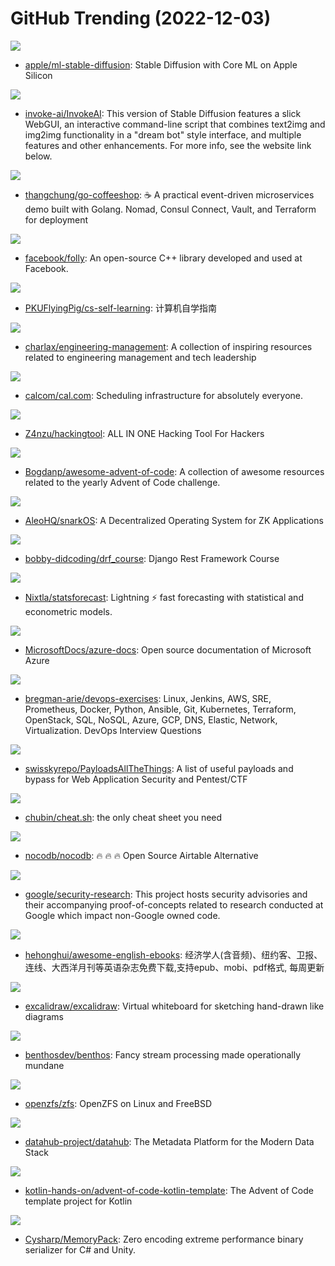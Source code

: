 # GitHub Trending (2022-12-03)

![](https://img.shields.io/badge/Python-New%20964-green?style=flat-square&logo=appveyor)
- [apple/ml-stable-diffusion](https://github.com/apple/ml-stable-diffusion): Stable Diffusion with Core ML on Apple Silicon

![](https://img.shields.io/badge/Jupyter%20Notebook-New%20267-green?style=flat-square&logo=appveyor)
- [invoke-ai/InvokeAI](https://github.com/invoke-ai/InvokeAI): This version of Stable Diffusion features a slick WebGUI, an interactive command-line script that combines text2img and img2img functionality in a "dream bot" style interface, and multiple features and other enhancements. For more info, see the website link below.

![](https://img.shields.io/badge/Go-New%20484-green?style=flat-square&logo=appveyor)
- [thangchung/go-coffeeshop](https://github.com/thangchung/go-coffeeshop): ☕ A practical event-driven microservices demo built with Golang. Nomad, Consul Connect, Vault, and Terraform for deployment

![](https://img.shields.io/badge/C%2B%2B-New%2038-green?style=flat-square&logo=appveyor)
- [facebook/folly](https://github.com/facebook/folly): An open-source C++ library developed and used at Facebook.

![](https://img.shields.io/badge/HTML-New%20587-green?style=flat-square&logo=appveyor)
- [PKUFlyingPig/cs-self-learning](https://github.com/PKUFlyingPig/cs-self-learning): 计算机自学指南

![](https://img.shields.io/badge/Shell-New%20153-green?style=flat-square&logo=appveyor)
- [charlax/engineering-management](https://github.com/charlax/engineering-management): A collection of inspiring resources related to engineering management and tech leadership

![](https://img.shields.io/badge/TypeScript-New%2033-green?style=flat-square&logo=appveyor)
- [calcom/cal.com](https://github.com/calcom/cal.com): Scheduling infrastructure for absolutely everyone.

![](https://img.shields.io/badge/Python-New%20312-green?style=flat-square&logo=appveyor)
- [Z4nzu/hackingtool](https://github.com/Z4nzu/hackingtool): ALL IN ONE Hacking Tool For Hackers

![](https://img.shields.io/badge/none-New%2036-green?style=flat-square&logo=appveyor)
- [Bogdanp/awesome-advent-of-code](https://github.com/Bogdanp/awesome-advent-of-code): A collection of awesome resources related to the yearly Advent of Code challenge.

![](https://img.shields.io/badge/Rust-New%2056-green?style=flat-square&logo=appveyor)
- [AleoHQ/snarkOS](https://github.com/AleoHQ/snarkOS): A Decentralized Operating System for ZK Applications

![](https://img.shields.io/badge/Dockerfile-New%206-green?style=flat-square&logo=appveyor)
- [bobby-didcoding/drf_course](https://github.com/bobby-didcoding/drf_course): Django Rest Framework Course

![](https://img.shields.io/badge/Jupyter%20Notebook-New%2033-green?style=flat-square&logo=appveyor)
- [Nixtla/statsforecast](https://github.com/Nixtla/statsforecast): Lightning ⚡️ fast forecasting with statistical and econometric models.

![](https://img.shields.io/badge/PowerShell-New%2022-green?style=flat-square&logo=appveyor)
- [MicrosoftDocs/azure-docs](https://github.com/MicrosoftDocs/azure-docs): Open source documentation of Microsoft Azure

![](https://img.shields.io/badge/Python-New%2026-green?style=flat-square&logo=appveyor)
- [bregman-arie/devops-exercises](https://github.com/bregman-arie/devops-exercises): Linux, Jenkins, AWS, SRE, Prometheus, Docker, Python, Ansible, Git, Kubernetes, Terraform, OpenStack, SQL, NoSQL, Azure, GCP, DNS, Elastic, Network, Virtualization. DevOps Interview Questions

![](https://img.shields.io/badge/Python-New%2051-green?style=flat-square&logo=appveyor)
- [swisskyrepo/PayloadsAllTheThings](https://github.com/swisskyrepo/PayloadsAllTheThings): A list of useful payloads and bypass for Web Application Security and Pentest/CTF

![](https://img.shields.io/badge/Python-New%2093-green?style=flat-square&logo=appveyor)
- [chubin/cheat.sh](https://github.com/chubin/cheat.sh): the only cheat sheet you need

![](https://img.shields.io/badge/TypeScript-New%2034-green?style=flat-square&logo=appveyor)
- [nocodb/nocodb](https://github.com/nocodb/nocodb): 🔥 🔥 🔥 Open Source Airtable Alternative

![](https://img.shields.io/badge/Go-New%2025-green?style=flat-square&logo=appveyor)
- [google/security-research](https://github.com/google/security-research): This project hosts security advisories and their accompanying proof-of-concepts related to research conducted at Google which impact non-Google owned code.

![](https://img.shields.io/badge/CSS-New%2060-green?style=flat-square&logo=appveyor)
- [hehonghui/awesome-english-ebooks](https://github.com/hehonghui/awesome-english-ebooks): 经济学人(含音频)、纽约客、卫报、连线、大西洋月刊等英语杂志免费下载,支持epub、mobi、pdf格式, 每周更新

![](https://img.shields.io/badge/TypeScript-New%20105-green?style=flat-square&logo=appveyor)
- [excalidraw/excalidraw](https://github.com/excalidraw/excalidraw): Virtual whiteboard for sketching hand-drawn like diagrams

![](https://img.shields.io/badge/Go-New%2043-green?style=flat-square&logo=appveyor)
- [benthosdev/benthos](https://github.com/benthosdev/benthos): Fancy stream processing made operationally mundane

![](https://img.shields.io/badge/C-New%2012-green?style=flat-square&logo=appveyor)
- [openzfs/zfs](https://github.com/openzfs/zfs): OpenZFS on Linux and FreeBSD

![](https://img.shields.io/badge/Java-New%2089-green?style=flat-square&logo=appveyor)
- [datahub-project/datahub](https://github.com/datahub-project/datahub): The Metadata Platform for the Modern Data Stack

![](https://img.shields.io/badge/Kotlin-New%2021-green?style=flat-square&logo=appveyor)
- [kotlin-hands-on/advent-of-code-kotlin-template](https://github.com/kotlin-hands-on/advent-of-code-kotlin-template): The Advent of Code template project for Kotlin

![](https://img.shields.io/badge/C%23-New%2028-green?style=flat-square&logo=appveyor)
- [Cysharp/MemoryPack](https://github.com/Cysharp/MemoryPack): Zero encoding extreme performance binary serializer for C# and Unity.

